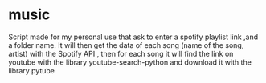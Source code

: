 # music

Script made for my personal use that ask to enter a spotify playlist link ,and a folder name. It will then get the data of each song (name of the song, artist) with the Spotify API , then for each song it will find the link on youtube with the library youtube-search-python and download it with the library pytube

